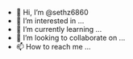 - 👋 Hi, I’m @sethz6860
- 👀 I’m interested in ...
- 🌱 I’m currently learning ...
- 💞️ I’m looking to collaborate on ...
- 📫 How to reach me ...

<!---
sethz6860/sethz6860 is a ✨ special ✨ repository because its `README.md` (this file) appears on your GitHub profile.
You can click the Preview link to take a look at your changes.
--->
